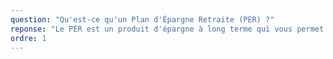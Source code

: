 ```yaml
---
question: "Qu'est-ce qu'un Plan d'Épargne Retraite (PER) ?"
reponse: "Le PER est un produit d'épargne à long terme qui vous permet de vous constituer un complément de revenus pour la retraite. Il remplace les anciens dispositifs (PERP, Madelin, etc.) et offre plus de flexibilité. Les sommes versées sont déductibles de votre revenu imposable, ce qui réduit votre impôt immédiatement."
ordre: 1
---
```

